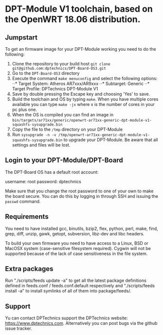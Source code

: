 # DPT-Module V1 toolchain, based on the OpenWRT 18.06 distribution.

## Jumpstart 

To get an firmware image for your DPT-Module working you need to do the 
following:
1. Clone the repository to your build host `git clone git@github.com:dptechnics/DPT-Board-OS3.git`
2. Go to the `DPT-Board-OS3` directory
3. Execute the command `make menuconfig` and select the following options:
⋅⋅* Target System: Atheros AR7xxx/AR9xxx
⋅⋅* Subtarget: Generic
⋅⋅* Target Profile: DPTechnics DPT-Module V1
4. Save by double pressing the Escape key and choosing 'Yes' to save.
5. Build the toolchain and OS by typing `make`. When you have multiple cores available you can type `make -jx` where x is the number of cores in your pc plus one.
6. When the OS is compiled you can find an image in `bin/targets/ar71xx/generic/openwrt-ar71xx-generic-dpt-module-v1-squashfs-sysupgrade.bin`
7. Copy the file to the `/tmp` directory on your DPT-Module
8. Run `sysupgrade -n -v /tmp/openwrt-ar71xx-generic-dpt-module-v1-squashfs-sysupgrade.bin` to upgrade your DPT-Module. Be aware that all settings and files will be lost.

## Login to your DPT-Module/DPT-Board

The DPT-Board OS has a default root account:

username: root
password: dptechnics

Make sure that you change the root password to one of your own to make the
board secure. You can do this by logging in through SSH and issuing the `passwd`
command.

## Requirements

You need to have installed gcc, binutils, bzip2, flex, python, perl, make,
find, grep, diff, unzip, gawk, getopt, subversion, libz-dev and libc headers.

To build your own firmware you need to have access to a Linux, BSD or MacOSX system
(case-sensitive filesystem required). Cygwin will not be supported because of
the lack of case sensitiveness in the file system.

## Extra packages

Run "./scripts/feeds update -a" to get all the latest package definitions
defined in feeds.conf / feeds.conf.default respectively
and "./scripts/feeds install -a" to install symlinks of all of them into
package/feeds/.

## Support

Yu can contact DPTechnics support the DPTechnics website: https://www.dptechnics.com.
Alternatively you can post bugs via the github issue tracker.

